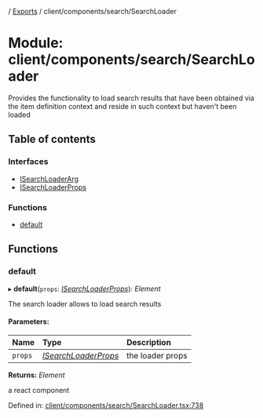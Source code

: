 [](../README.md) / [Exports](../modules.md) / client/components/search/SearchLoader

# Module: client/components/search/SearchLoader

Provides the functionality to load search results that have been obtained via the
item definition context and reside in such context but haven't been loaded

## Table of contents

### Interfaces

- [ISearchLoaderArg](../interfaces/client_components_search_searchloader.isearchloaderarg.md)
- [ISearchLoaderProps](../interfaces/client_components_search_searchloader.isearchloaderprops.md)

### Functions

- [default](client_components_search_searchloader.md#default)

## Functions

### default

▸ **default**(`props`: [*ISearchLoaderProps*](../interfaces/client_components_search_searchloader.isearchloaderprops.md)): *Element*

The search loader allows to load search results

#### Parameters:

Name | Type | Description |
:------ | :------ | :------ |
`props` | [*ISearchLoaderProps*](../interfaces/client_components_search_searchloader.isearchloaderprops.md) | the loader props   |

**Returns:** *Element*

a react component

Defined in: [client/components/search/SearchLoader.tsx:738](https://github.com/onzag/itemize/blob/0569bdf2/client/components/search/SearchLoader.tsx#L738)
